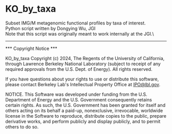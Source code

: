 # KO_by_taxa
Subset IMG/M metagenomic functional profiles by taxa of interest.\
Python script written by Dongying Wu, JGI\
Note that this script was originally meant to work internally at the JGI.\

****************************

*** Copyright Notice ***

KO_by_taxa Copyright (c) 2024, The Regents of the University of California, through Lawrence Berkeley National Laboratory (subject
to receipt of any required approvals from the U.S. Dept. of Energy). 
All rights reserved.

If you have questions about your rights to use or distribute this software,
please contact Berkeley Lab's Intellectual Property Office at
IPO@lbl.gov.

NOTICE.  This Software was developed under funding from the U.S.
Department of Energy and the U.S. Government consequently retains
certain rights.  As such, the U.S. Government has been granted for itself 
and others acting on its behalf a paid-up, nonexclusive, irrevocable,
worldwide license in the Software to reproduce, distribute copies to the
public, prepare derivative works, and perform publicly and display publicly,
and to permit others to do so.
